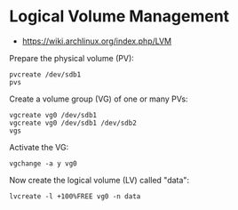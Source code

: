 # Logical Volume Management
- https://wiki.archlinux.org/index.php/LVM

Prepare the physical volume (PV):

    pvcreate /dev/sdb1
    pvs


Create a volume group (VG) of one or many PVs:

    vgcreate vg0 /dev/sdb1
    vgcreate vg0 /dev/sdb1 /dev/sdb2
    vgs

Activate the VG:

    vgchange -a y vg0

Now create the logical volume (LV) called "data":

    lvcreate -l +100%FREE vg0 -n data
